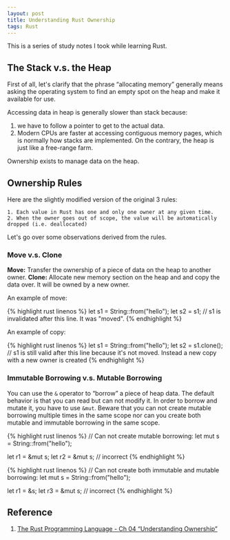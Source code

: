 ```yaml
---
layout: post
title: Understanding Rust Ownership
tags: Rust
---
```


This is a series of study notes I took while learning Rust.

## The Stack v.s. the Heap

First of all, let's clarify that the phrase “allocating memory” generally means asking the operating system to find an empty spot on the heap and make it available for use.

Accessing data in heap is generally slower than stack because:

1. we have to follow a pointer to get to the actual data.
2. Modern CPUs are faster at accessing contiguous memory pages, which is normally how stacks are implemented. On the contrary, the heap is just like a free-range farm.

Ownership exists to manage data on the heap.

## Ownership Rules

Here are the slightly modified version of the original 3 rules:

```
1. Each value in Rust has one and only one owner at any given time.
2. When the owner goes out of scope, the value will be automatically dropped (i.e. deallocated)
```

Let's go over some observations derived from the rules.

### Move v.s. Clone

**Move:** Transfer the ownership of a piece of data on the heap to another owner.
**Clone:** Allocate new memory section on the heap and and copy the data over. It will be owned by a new owner.

An example of move:

{% highlight rust linenos %}
let s1 = String::from("hello");
let s2 = s1; // s1 is invalidated after this line. It was "moved".
{% endhighlight %}

An example of copy:

{% highlight rust linenos %}
let s1 = String::from("hello");
let s2 = s1.clone(); // s1 is still valid after this line because it's not moved. Instead a new copy with a new owner is created
{% endhighlight %}

### Immutable Borrowing v.s. Mutable Borrowing

You can use the `&` operator to “borrow” a piece of heap data. The default behavior is that you can read but can not modify it. In order to borrow and mutate it, you have to use `&mut`. Beware that you can not create mutable borrowing multiple times in the same scope nor can you create both mutable and immutable borrowing in the same scope.

{% highlight rust linenos %}
// Can not create mutable borrowing:
let mut s = String::from("hello");

let r1 = &mut s;
let r2 = &mut s; // incorrect
{% endhighlight %}

{% highlight rust linenos %}
// Can not create both immutable and mutable borrowing:
let mut s = String::from("hello");

let r1 = &s;
let r3 = &mut s; // incorrect
{% endhighlight %}

## Reference

1. [The Rust Programming Language - Ch 04 “Understanding Ownership”](https://doc.rust-lang.org/book/second-edition/ch04-00-understanding-ownership.html)